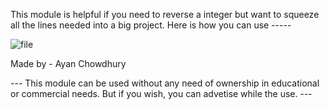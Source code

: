 This module is helpful if you need to reverse a integer but want to squeeze all the lines needed into a big project.
Here is how you can use -----

![file](https://github.com/user-attachments/assets/213562d1-c82f-4301-bede-77bb29030c35)




Made by - Ayan Chowdhury

--- This module can be used without any need of ownership in educational or commercial needs. But if you wish, you can advetise while the use. ---


